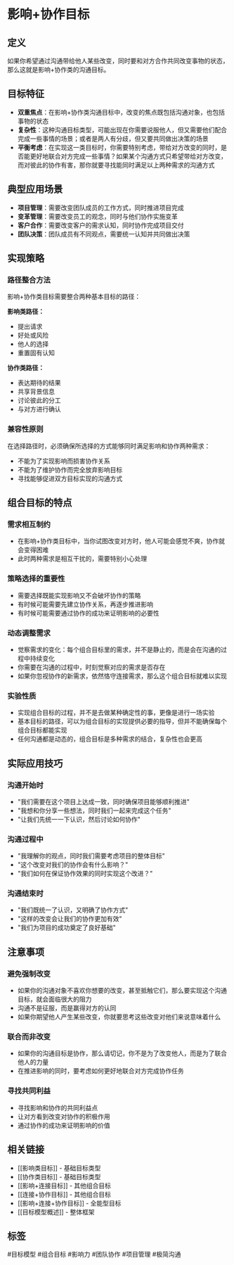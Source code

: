# 影响+协作目标

## 定义
如果你希望通过沟通带给他人某些改变，同时要和对方合作共同改变事物的状态，那么这就是影响+协作类的沟通目标。

## 目标特征
- **双重焦点**：在影响+协作类沟通目标中，改变的焦点既包括沟通对象，也包括事物的状态
- **复杂性**：这种沟通目标类型，可能出现在你需要说服他人，但又需要他们配合完成一些事情的场景；或者是两人有分歧，但又要共同做出决策的场景
- **平衡考虑**：在实现这一类目标时，你需要特别考虑，带给对方改变的同时，是否能更好地联合对方完成一些事情？如果某个沟通方式只希望带给对方改变，而对彼此的协作有害，那你就要寻找能同时满足以上两种需求的沟通方式

## 典型应用场景
- **项目管理**：需要改变团队成员的工作方式，同时推进项目完成
- **变革管理**：需要改变员工的观念，同时与他们协作实施变革
- **客户合作**：需要改变客户的需求认知，同时协作完成项目交付
- **团队决策**：团队成员有不同观点，需要统一认知并共同做出决策

## 实现策略

### 路径整合方法
影响+协作类目标需要整合两种基本目标的路径：

**影响类路径：**
- 提出请求
- 好处或风险
- 他人的选择
- 重置固有认知

**协作类路径：**
- 表达期待的结果
- 共享背景信息
- 讨论彼此的分工
- 与对方进行确认

### 兼容性原则
在选择路径时，必须确保所选择的方式能够同时满足影响和协作两种需求：
- 不能为了实现影响而损害协作关系
- 不能为了维护协作而完全放弃影响目标
- 寻找能够促进双方目标实现的沟通方式

## 组合目标的特点

### 需求相互制约
- 在影响+协作类目标中，当你试图改变对方时，他人可能会感觉不爽，协作就会变得困难
- 此时两种需求是相互干扰的，需要特别小心处理

### 策略选择的重要性
- 需要选择既能实现影响又不会破坏协作的策略
- 有时候可能需要先建立协作关系，再逐步推进影响
- 有时候可能需要通过协作的成功来证明影响的必要性

### 动态调整需求
- 觉察需求的变化：每个组合目标里的需求，并不是静止的，而是会在沟通的过程中持续变化
- 你需要在沟通的过程中，时刻觉察对应的需求是否存在
- 如果你忽视协作的新需求，依然恪守连接需求，那么这个组合目标就难以实现

### 实验性质
- 实现组合目标的过程，并不是去做某种确定性的事，更像是进行一场实验
- 基本目标的路径，可以为组合目标的实现提供必要的指导，但并不能确保每个组合目标都能实现
- 任何沟通都是动态的，组合目标是多种需求的结合，复杂性也会更高

## 实际应用技巧

### 沟通开始时
- "我们需要在这个项目上达成一致，同时确保项目能够顺利推进"
- "我想和你分享一些想法，同时我们一起来完成这个任务"
- "让我们先统一一下认识，然后讨论如何协作"

### 沟通过程中
- "我理解你的观点，同时我们需要考虑项目的整体目标"
- "这个改变对我们的协作会有什么影响？"
- "我们如何在保证协作效果的同时实现这个改进？"

### 沟通结束时
- "我们既统一了认识，又明确了协作方式"
- "这样的改变会让我们的协作更加有效"
- "我们为项目的成功奠定了良好基础"

## 注意事项

### 避免强制改变
- 如果你的沟通对象不喜欢你想要的改变，甚至抵触它们，那么要实现这个沟通目标，就会面临很大的阻力
- 沟通不是征服，而是赢得对方的认同
- 如果你期望他人产生某些改变，你就要思考这些改变对他们来说意味着什么

### 联合而非改变
- 如果你的沟通目标是协作，那么请切记，你不是为了改变他人，而是为了联合他人的力量
- 在推进影响的同时，要考虑如何更好地联合对方完成协作任务

### 寻找共同利益
- 寻找影响和协作的共同利益点
- 让对方看到改变对协作的积极作用
- 通过协作的成功来证明影响的价值

## 相关链接
- [[影响类目标]] - 基础目标类型
- [[协作类目标]] - 基础目标类型
- [[影响+连接目标]] - 其他组合目标
- [[连接+协作目标]] - 其他组合目标
- [[影响+连接+协作目标]] - 全能型目标
- [[目标模型概述]] - 整体框架

## 标签
#目标模型 #组合目标 #影响力 #团队协作 #项目管理 #极简沟通